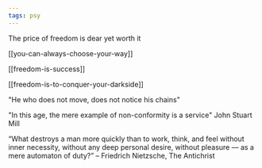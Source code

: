 ```yaml
---
tags: psy
---
```



The price of freedom is dear yet worth it 

[[you-can-always-choose-your-way]]

[[freedom-is-success]]

[[freedom-is-to-conquer-your-darkside]]

"He who does not move, does not notice his chains"

"In this age, the mere example of non-conformity is a service" John Stuart Mill 

“What destroys a man more quickly than to work, think, and feel without inner necessity, without any deep personal desire, without pleasure — as a mere automaton of duty?” – Friedrich Nietzsche, The Antichrist